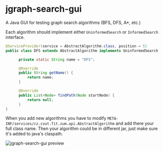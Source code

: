 jgraph-search-gui
=================

A Java GUI for testing graph search algorithms (BFS, DFS, A*, etc.)

Each algorithm should implement either `UninformedSearch` or `InformedSearch` interface.

```java
@ServiceProvider(service = AbstractAlgorithm.class, position = 5)
public class DFS extends AbstractAlgorithm implements UninformedSearch {

	  private static String name = "DFS";

	  @Override
	  public String getName() {
	      return name;
	  }

	  @Override
	  public List<Node> findPath(Node startNode) {
	      return null;
	  }
}
```

When you add new algorithms you have to modify `META-INF/services/cz.cvut.fit.zum.api.AbstractAlgorithm` and add there your 
full class name. Then your algorithm could be in different jar, just make sure it's added to java's claspath.


![jgraph-search-gui preview](https://raw.github.com/deric/jgraph-search-gui/screenshots/screenshots/jgraph-gui-0.1.0.png)
